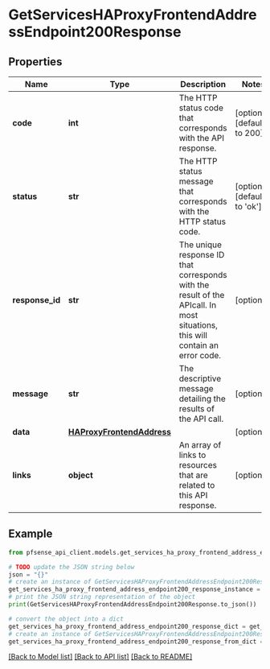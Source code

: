 # GetServicesHAProxyFrontendAddressEndpoint200Response


## Properties

Name | Type | Description | Notes
------------ | ------------- | ------------- | -------------
**code** | **int** | The HTTP status code that corresponds with the API response. | [optional] [default to 200]
**status** | **str** | The HTTP status message that corresponds with the HTTP status code. | [optional] [default to 'ok']
**response_id** | **str** | The unique response ID that corresponds with the result of the APIcall. In most situations, this will contain an error code. | [optional] 
**message** | **str** | The descriptive message detailing the results of the API call. | [optional] 
**data** | [**HAProxyFrontendAddress**](HAProxyFrontendAddress.md) |  | [optional] 
**links** | **object** | An array of links to resources that are related to this API response. | [optional] 

## Example

```python
from pfsense_api_client.models.get_services_ha_proxy_frontend_address_endpoint200_response import GetServicesHAProxyFrontendAddressEndpoint200Response

# TODO update the JSON string below
json = "{}"
# create an instance of GetServicesHAProxyFrontendAddressEndpoint200Response from a JSON string
get_services_ha_proxy_frontend_address_endpoint200_response_instance = GetServicesHAProxyFrontendAddressEndpoint200Response.from_json(json)
# print the JSON string representation of the object
print(GetServicesHAProxyFrontendAddressEndpoint200Response.to_json())

# convert the object into a dict
get_services_ha_proxy_frontend_address_endpoint200_response_dict = get_services_ha_proxy_frontend_address_endpoint200_response_instance.to_dict()
# create an instance of GetServicesHAProxyFrontendAddressEndpoint200Response from a dict
get_services_ha_proxy_frontend_address_endpoint200_response_from_dict = GetServicesHAProxyFrontendAddressEndpoint200Response.from_dict(get_services_ha_proxy_frontend_address_endpoint200_response_dict)
```
[[Back to Model list]](../README.md#documentation-for-models) [[Back to API list]](../README.md#documentation-for-api-endpoints) [[Back to README]](../README.md)


